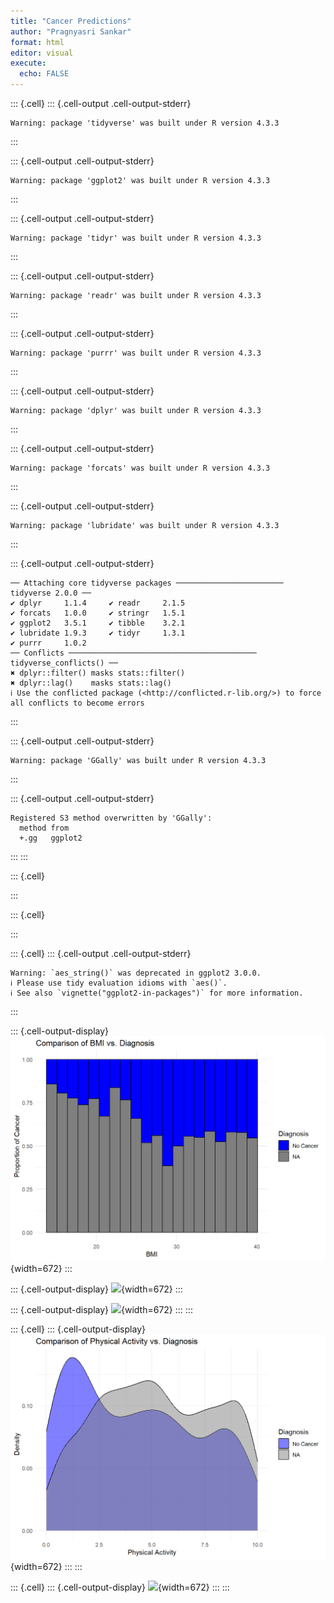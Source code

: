 ```yaml
---
title: "Cancer Predictions"
author: "Pragnyasri Sankar"
format: html
editor: visual
execute: 
  echo: FALSE
---
```


::: {.cell}
::: {.cell-output .cell-output-stderr}

```
Warning: package 'tidyverse' was built under R version 4.3.3
```


:::

::: {.cell-output .cell-output-stderr}

```
Warning: package 'ggplot2' was built under R version 4.3.3
```


:::

::: {.cell-output .cell-output-stderr}

```
Warning: package 'tidyr' was built under R version 4.3.3
```


:::

::: {.cell-output .cell-output-stderr}

```
Warning: package 'readr' was built under R version 4.3.3
```


:::

::: {.cell-output .cell-output-stderr}

```
Warning: package 'purrr' was built under R version 4.3.3
```


:::

::: {.cell-output .cell-output-stderr}

```
Warning: package 'dplyr' was built under R version 4.3.3
```


:::

::: {.cell-output .cell-output-stderr}

```
Warning: package 'forcats' was built under R version 4.3.3
```


:::

::: {.cell-output .cell-output-stderr}

```
Warning: package 'lubridate' was built under R version 4.3.3
```


:::

::: {.cell-output .cell-output-stderr}

```
── Attaching core tidyverse packages ──────────────────────── tidyverse 2.0.0 ──
✔ dplyr     1.1.4     ✔ readr     2.1.5
✔ forcats   1.0.0     ✔ stringr   1.5.1
✔ ggplot2   3.5.1     ✔ tibble    3.2.1
✔ lubridate 1.9.3     ✔ tidyr     1.3.1
✔ purrr     1.0.2     
── Conflicts ────────────────────────────────────────── tidyverse_conflicts() ──
✖ dplyr::filter() masks stats::filter()
✖ dplyr::lag()    masks stats::lag()
ℹ Use the conflicted package (<http://conflicted.r-lib.org/>) to force all conflicts to become errors
```


:::

::: {.cell-output .cell-output-stderr}

```
Warning: package 'GGally' was built under R version 4.3.3
```


:::

::: {.cell-output .cell-output-stderr}

```
Registered S3 method overwritten by 'GGally':
  method from   
  +.gg   ggplot2
```


:::
:::

::: {.cell}

:::

::: {.cell}

:::

::: {.cell}
::: {.cell-output .cell-output-stderr}

```
Warning: `aes_string()` was deprecated in ggplot2 3.0.0.
ℹ Please use tidy evaluation idioms with `aes()`.
ℹ See also `vignette("ggplot2-in-packages")` for more information.
```


:::

::: {.cell-output-display}
![](index_files/figure-html/unnamed-chunk-4-1.png){width=672}
:::

::: {.cell-output-display}
![](index_files/figure-html/unnamed-chunk-4-2.png){width=672}
:::

::: {.cell-output-display}
![](index_files/figure-html/unnamed-chunk-4-3.png){width=672}
:::
:::

::: {.cell}
::: {.cell-output-display}
![](index_files/figure-html/unnamed-chunk-5-1.png){width=672}
:::
:::

::: {.cell}
::: {.cell-output-display}
![](index_files/figure-html/unnamed-chunk-6-1.png){width=672}
:::
:::

